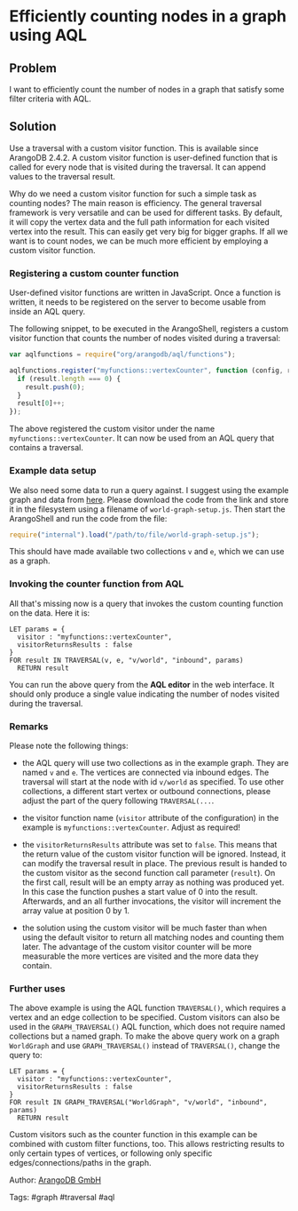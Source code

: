 # Efficiently counting nodes in a graph using AQL

## Problem

I want to efficiently count the number of nodes in a graph that satisfy some filter
criteria with AQL.

## Solution

Use a traversal with a custom visitor function. This is available since ArangoDB 2.4.2.
A custom visitor function is user-defined function that is called for every node that
is visited during the traversal. It can append values to the traversal result.

Why do we need a custom visitor function for such a simple task as counting nodes?
The main reason is efficiency. The general traversal framework is very versatile and
can be used for different tasks. By default, it will copy the vertex data and the full
path information for each visited vertex into the result. This can easily get very big
for bigger graphs.
If all we want is to count nodes, we can be much more efficient by employing a custom
visitor function.

### Registering a custom counter function

User-defined visitor functions are written in JavaScript. Once a function is written,
it needs to be registered on the server to become usable from inside an AQL query.

The following snippet, to be executed in the ArangoShell, registers a custom visitor 
function that counts the number of nodes visited during a traversal:

```js 
var aqlfunctions = require("org/arangodb/aql/functions");

aqlfunctions.register("myfunctions::vertexCounter", function (config, result) {
  if (result.length === 0) {
    result.push(0);
  }
  result[0]++;
});
```

The above registered the custom visitor under the name `myfunctions::vertexCounter`. It
can now be used from an AQL query that contains a traversal. 

### Example data setup

We also need some data to run a query against. I suggest using the example graph and data 
from [here](https://jsteemann.github.io/downloads/code/world-graph-setup.js).
Please download the code from the link and store it in the filesystem using a filename
of `world-graph-setup.js`. Then start the ArangoShell and run the code from the file:

```js
require("internal").load("/path/to/file/world-graph-setup.js");
```

This should have made available two collections `v` and `e`, which we can use as a graph.

### Invoking the counter function from AQL

All that's missing now is a query that invokes the custom counting function on the data.
Here it is:
 
```
LET params = { 
  visitor : "myfunctions::vertexCounter", 
  visitorReturnsResults : false 
}
FOR result IN TRAVERSAL(v, e, "v/world", "inbound", params) 
  RETURN result
```

You can run the above query from the **AQL editor** in the web interface. It should only
produce a single value indicating the number of nodes visited during the traversal.

### Remarks

Please note the following things:

* the AQL query will use two collections as in the example graph. They are named `v` and 
  `e`. The vertices are connected via inbound edges. The traversal will start at the
  node with id `v/world` as specified. To use other collections, a different start vertex
  or outbound connections, please adjust the part of the query following `TRAVERSAL(...`.

* the visitor function name (`visitor` attribute of the configuration) in the example
  is `myfunctions::vertexCounter`. Adjust as required!

* the `visitorReturnsResults` attribute was set to `false`. This means that the return
  value of the custom visitor function will be ignored. Instead, it can modify the traversal
  result in place. The previous result is handed to the custom visitor as the second 
  function call parameter (`result`). On the first call, result will be an empty array as
  nothing was produced yet. In this case the function pushes a start value of 0 into the 
  result. Afterwards, and an all further invocations, the visitor will increment the 
  array value at position 0 by 1.

* the solution using the custom visitor will be much faster than when using the default 
  visitor to return all matching nodes and counting them later. The advantage of the
  custom visitor counter will be more measurable the more vertices are visited and the
  more data they contain. 
 
### Further uses
 
The above example is using the AQL function `TRAVERSAL()`, which requires a vertex and 
an edge collection to be specified. Custom visitors can also be used in the
`GRAPH_TRAVERSAL()` AQL function, which does not require named collections but a named 
graph. To make the above query work on a graph `WorldGraph` and use `GRAPH_TRAVERSAL()`
instead of `TRAVERSAL()`, change the query to:

```
LET params = { 
  visitor : "myfunctions::vertexCounter", 
  visitorReturnsResults : false 
}
FOR result IN GRAPH_TRAVERSAL("WorldGraph", "v/world", "inbound", params) 
  RETURN result
```

Custom visitors such as the counter function in this example can be combined with custom 
filter functions, too. This allows restricting results to only certain types of vertices, 
or following only specific edges/connections/paths in the graph.

Author: [ArangoDB GmbH](https://www.arangodb.com)

Tags: #graph #traversal #aql
